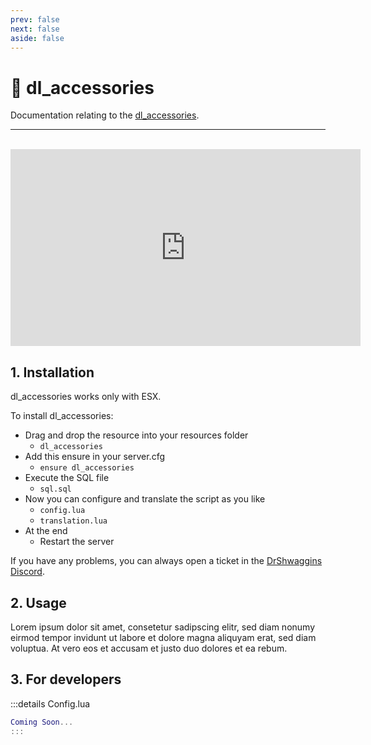 ```yaml
---
prev: false
next: false
aside: false
---
```


# 🎀 dl_accessories
Documentation relating to the [dl_accessories](https://drshwaggins-scripts.tebex.io/package/5591027).

___
<br>
<iframe width="560" height="315" src="https://www.youtube.com/embed/QCyx6ITcTLk?si=Ob0vhzsXssCQ9S60" frameborder="0" allow="accelerometer; autoplay; clipboard-write; encrypted-media; gyroscope; picture-in-picture; web-share" allowfullscreen></iframe>

## 1. Installation
dl_accessories works only with ESX. 

To install dl_accessories:
- Drag and drop the resource into your resources folder
  - `dl_accessories`
- Add this ensure in your server.cfg
  - `ensure dl_accessories`
- Execute the SQL file
  - `sql.sql`
- Now you can configure and translate the script as you like
  - `config.lua`
  - `translation.lua`
- At the end
  - Restart the server

If you have any problems, you can always open a ticket in the [DrShwaggins Discord](https://discord.gg/K9H27J5VaS).

## 2. Usage
Lorem ipsum dolor sit amet, consetetur sadipscing elitr, sed diam nonumy eirmod tempor invidunt ut labore et dolore magna aliquyam erat, sed diam voluptua. At vero eos et accusam et justo duo dolores et ea rebum.

## 3. For developers

:::details Config.lua
```lua
Coming Soon...
:::

